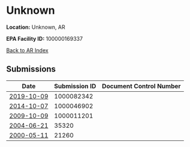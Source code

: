 # Unknown

**Location:** Unknown, AR

**EPA Facility ID:** 100000169337

[Back to AR Index](../../index.md)

## Submissions

| Date | Submission ID | Document Control Number |
|------|--------------|-------------------------|
| [2019-10-09](submissions/1000082342.md) | 1000082342 |  |
| [2014-10-07](submissions/1000046902.md) | 1000046902 |  |
| [2009-10-09](submissions/1000011201.md) | 1000011201 |  |
| [2004-06-21](submissions/35320.md) | 35320 |  |
| [2000-05-11](submissions/21260.md) | 21260 |  |
